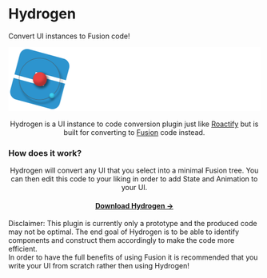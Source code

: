 # Hydrogen
 Convert UI instances to Fusion code!

<p align="center" width="100%">
  <img height="128em" src="/resources/README-logo.png" alt="Hydrogen">
</p>
<p align="center">
Hydrogen is a UI instance to code conversion plugin just like <a href="https://devforum.roblox.com/t/roactify-plugin/473076">Roactify</a> but is built for converting to <a href="https://github.com/Elttob/Fusion">Fusion</a> code instead.
</p>
<h3>How does it work?</h3>
<p align="center">
Hydrogen will convert any UI that you select into a minimal Fusion tree. You can then edit this code to your liking in order to add State and Animation to your UI.
</p>
<h4 align="center">
<a href="">Download Hydrogen →</a>
</h4>
<p align="left">
Disclaimer: This plugin is currently only a prototype and the produced code may not be optimal. The end goal of Hydrogen is to be able to identify components and construct them accordingly to make the code more efficient.<br>
In order to have the full benefits of using Fusion it is recommended that you write your UI from scratch rather then using Hydrogen!
</p>